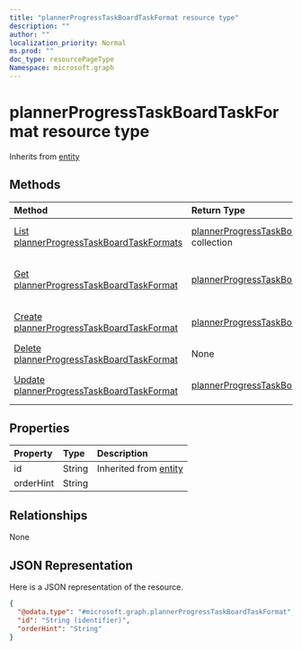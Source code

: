 ```yaml
---
title: "plannerProgressTaskBoardTaskFormat resource type"
description: ""
author: ""
localization_priority: Normal
ms.prod: ""
doc_type: resourcePageType
Namespace: microsoft.graph
---
```



# plannerProgressTaskBoardTaskFormat resource type




Inherits from [entity](../resources/entity.md)

## Methods
|Method|Return Type|Description|
|:---|:---|:---|
|[List plannerProgressTaskBoardTaskFormats](../api/plannerprogresstaskboardtaskformat-list.md)|[plannerProgressTaskBoardTaskFormat](../resources/plannerProgressTaskBoardTaskFormat.md) collection|List properties and relationships of the [plannerProgressTaskBoardTaskFormat](../resources/plannerprogresstaskboardtaskformat.md) objects.|
|[Get plannerProgressTaskBoardTaskFormat](../api/plannerprogresstaskboardtaskformat-get.md)|[plannerProgressTaskBoardTaskFormat](../resources/plannerProgressTaskBoardTaskFormat.md)|Read properties and relationships of the [plannerProgressTaskBoardTaskFormat](../resources/plannerprogresstaskboardtaskformat.md) object.|
|[Create plannerProgressTaskBoardTaskFormat](../api/plannerprogresstaskboardtaskformat-create.md)|[plannerProgressTaskBoardTaskFormat](../resources/plannerProgressTaskBoardTaskFormat.md)|Create a new [plannerProgressTaskBoardTaskFormat](../resources/plannerprogresstaskboardtaskformat.md) object.|
|[Delete plannerProgressTaskBoardTaskFormat](../api/plannerprogresstaskboardtaskformat-delete.md)|None|Deletes a [plannerProgressTaskBoardTaskFormat](../resources/plannerprogresstaskboardtaskformat.md).|
|[Update plannerProgressTaskBoardTaskFormat](../api/plannerprogresstaskboardtaskformat-update.md)|[plannerProgressTaskBoardTaskFormat](../resources/plannerProgressTaskBoardTaskFormat.md)|Update the properties of a [plannerProgressTaskBoardTaskFormat](../resources/plannerprogresstaskboardtaskformat.md) object.|

## Properties
|Property|Type|Description|
|:---|:---|:---|
|id|String| Inherited from [entity](../resources/entity.md)|
|orderHint|String||

## Relationships
None

## JSON Representation
Here is a JSON representation of the resource.
<!-- {
  "blockType": "resource",
  "keyProperty": "id",
  "@odata.type": "microsoft.graph.plannerProgressTaskBoardTaskFormat",
  "baseType": "microsoft.graph.entity",
  "openType": false
}
-->
``` json
{
  "@odata.type": "#microsoft.graph.plannerProgressTaskBoardTaskFormat",
  "id": "String (identifier)",
  "orderHint": "String"
}
```


